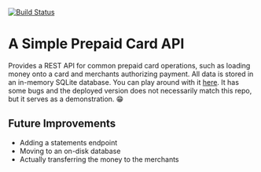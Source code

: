 [![Build Status](https://travis-ci.org/kwyse/prepaid-card.svg?branch=master)](https://travis-ci.org/kwyse/prepaid-card)

# A Simple Prepaid Card API

Provides a REST API for common prepaid card operations, such as loading
money onto a card and merchants authorizing payment. All data is stored in
an in-memory SQLite database. You can play around with it
[here](https://prepaid-card.herokuapp.com/cards). It has some bugs and the
deployed version does not necessarily match this repo, but it serves as a
demonstration. :grin:

## Future Improvements

* Adding a statements endpoint
* Moving to an on-disk database
* Actually transferring the money to the merchants
